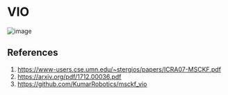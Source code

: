 # VIO


![image](https://user-images.githubusercontent.com/94932358/225343519-3733e3ef-bbff-4d83-858a-427675fea297.png)


## References
1. https://www-users.cse.umn.edu/~stergios/papers/ICRA07-MSCKF.pdf
2. https://arxiv.org/pdf/1712.00036.pdf
3. https://github.com/KumarRobotics/msckf_vio
